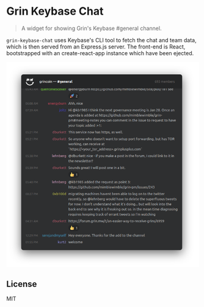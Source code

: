 # Grin Keybase Chat

> A widget for showing Grin's Keybase #general channel.

`grin-keybase-chat` uses Keybase's CLI tool to fetch the chat and team data, which is then served from an Express.js server. The front-end is React, bootstrapped with an create-react-app instance which have been ejected.

![screenshot](assets/screenshot.png)

## License
MIT
